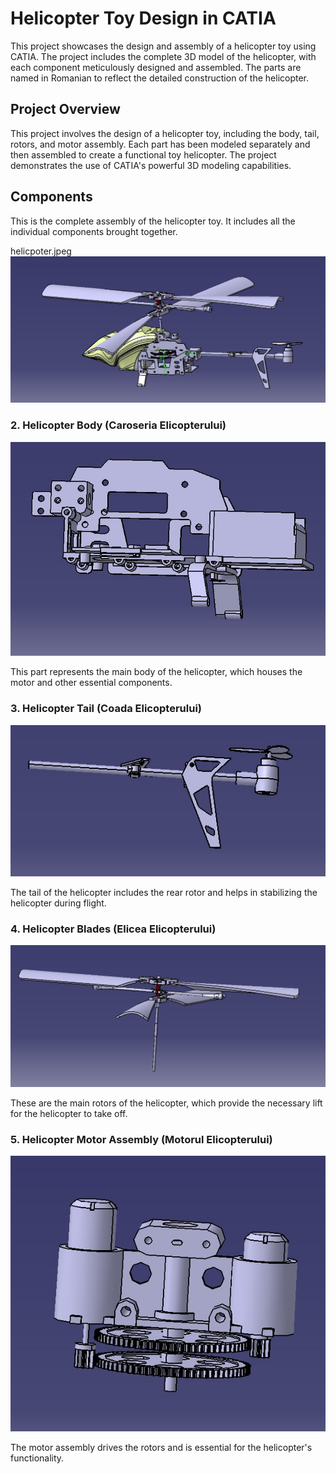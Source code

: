 # Helicopter Toy Design in CATIA

This project showcases the design and assembly of a helicopter toy using CATIA. The project includes the complete 3D model of the helicopter, with each component meticulously designed and assembled. The parts are named in Romanian to reflect the detailed construction of the helicopter.

## Project Overview
This project involves the design of a helicopter toy, including the body, tail, rotors, and motor assembly. Each part has been modeled separately and then assembled to create a functional toy helicopter. The project demonstrates the use of CATIA's powerful 3D modeling capabilities.


## Components

This is the complete assembly of the helicopter toy. It includes all the individual components brought together.

helicpoter.jpeg
![Helicopter](helicpoter.jpeg)

### 2. Helicopter Body (Caroseria Elicopterului)
![Helicopter Body](body_of_the_helicopter.jpeg)

This part represents the main body of the helicopter, which houses the motor and other essential components.

### 3. Helicopter Tail (Coada Elicopterului)
![Helicopter Tail](helicopter_tail.jpeg)

The tail of the helicopter includes the rear rotor and helps in stabilizing the helicopter during flight.

### 4. Helicopter Blades (Elicea Elicopterului)
![Helicopter Blades](helicopter_propeller.jpeg)

These are the main rotors of the helicopter, which provide the necessary lift for the helicopter to take off.

### 5. Helicopter Motor Assembly (Motorul Elicopterului)
![Helicopter Motor](helicopter_motor.jpeg)

The motor assembly drives the rotors and is essential for the helicopter's functionality.
